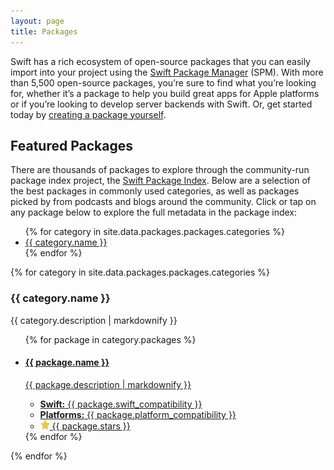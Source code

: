 ```yaml
---
layout: page
title: Packages
---
```


Swift has a rich ecosystem of open-source packages that you can easily import into your project using the [Swift Package Manager](/package-manager/) (SPM). With more than 5,500 open-source packages, you’re sure to find what you’re looking for, whether it’s a package to help you build great apps for Apple platforms or if you’re looking to develop server backends with Swift. Or, get started today by [creating a package yourself](https://developer.apple.com/documentation/xcode/creating-a-standalone-swift-package-with-xcode).

## Featured Packages

There are thousands of packages to explore through the community-run package index project, the [Swift Package Index](https://swiftpackageindex.com/). Below are a selection of the best packages in commonly used categories, as well as packages picked by from podcasts and blogs around the community. Click or tap on any package below to explore the full metadata in the package index:

<ul>
  {% for category in site.data.packages.packages.categories %}
  <li><a href="#{{ category.anchor }}-packages">{{ category.name }}</a></li>
  {% endfor %}
</ul>


{% for category in site.data.packages.packages.categories %}
<h3 id="{{ category.anchor }}-packages">{{ category.name }}</h3>
<p>{{ category.description | markdownify }}</p>
<ul class="package-list">
  {% for package in category.packages %}
  <li>
    <a href="{{ package.url }}">
      <h4>{{ package.name }}</h4>
      <section>
        <div class="description">{{ package.description | markdownify }}</div>
        <ul class="metadata">
          <li class="swift_compatibility">
            <strong>Swift:</strong>
            {{ package.swift_compatibility }}
          </li>
          <li class="platform_compatibility">
            <strong>Platforms:</strong>
            {{ package.platform_compatibility }}
          </li>
          <li class="stars">
            <picture>
              <source srcset="/assets/images/icon-star~dark.svg" media="(prefers-color-scheme: dark)">
              <img src="/assets/images/icon-star.svg" width="15" height="15" alt="">
            </picture> {{ package.stars }}
          </li>
        </ul>
      </section>
    </a>
  </li>
  {% endfor %}
</ul>
{% endfor %}
